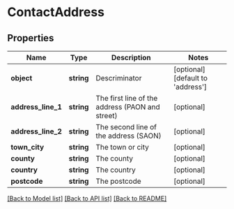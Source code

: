 # ContactAddress

## Properties
Name | Type | Description | Notes
------------ | ------------- | ------------- | -------------
**object** | **string** | Descriminator | [optional] [default to 'address']
**address_line_1** | **string** | The first line of the address (PAON and street) | [optional] 
**address_line_2** | **string** | The second line of the address (SAON) | [optional] 
**town_city** | **string** | The town or city | [optional] 
**county** | **string** | The county | [optional] 
**country** | **string** | The country | [optional] 
**postcode** | **string** | The postcode | [optional] 

[[Back to Model list]](../README.md#documentation-for-models) [[Back to API list]](../README.md#documentation-for-api-endpoints) [[Back to README]](../README.md)



